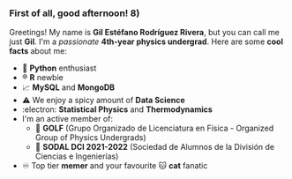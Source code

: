 ### First of all, good afternoon! 8)

<!--
**gilesitorr/gilesitorr** is a ✨ _special_ ✨ repository because its `README.md` (this file) appears on your GitHub profile.

Here are some ideas to get you started:

- 🔭 I’m currently working on ...
- 🌱 I’m currently learning ...
- 👯 I’m looking to collaborate on ...
- 🤔 I’m looking for help with ...
- 💬 Ask me about ...
- 📫 How to reach me: ...
- 😄 Pronouns: ...
- ⚡ Fun fact: ...
-->
Greetings! My name is __Gil Estéfano Rodríguez Rivera__, but you can call me just __Gil__. I'm a _passionate_ __4th-year physics undergrad__. Here are some __cool facts__ about me:

- 🐍 __Python__ enthusiast
- ®️ __R__ newbie
- 📈 __MySQL__ and __MongoDB__
- ⚠️ We enjoy a spicy amount of __Data Science__
- :electron: __Statistical Physics__ and __Thermodynamics__
- I'm an active member of:
  * 🧲 __GOLF__ (Grupo Organizado de Licenciatura en Física - Organized Group of Physics Undergrads)
  * 🧪 __SODAL DCI 2021-2022__ (Sociedad de Alumnos de la División de Ciencias e Ingenierías)
- ♾️ Top tier __memer__ and your favourite 🐱 __cat__ fanatic
